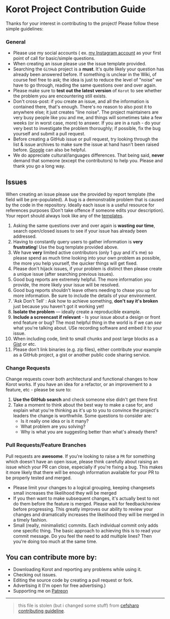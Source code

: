 # Korot Project Contribution Guide
Thanks for your interest in contributing to the project! Please follow these simple guidelines:

### General
- Please use my social accounts ( ex. [my Instagram account](https://instagram.com/haltroy.global) as your first point of call for basic/simple questions.
- When creating an issue please use the issue template provided.
- Searching the `GitHub` project is a **must**. It's quite likely your question has already been answered before. If something is unclear in the Wiki, of course feel free to ask; the idea is just to reduce the level of "noise" we have to go through, reading the same questions over and over again.
- Please make sure to **test out the latest version** of `Korot` to see whether the problem you are encountering still exists.
- Don't cross-post: if you create an issue, and all the information is contained there, that's enough. There's no reason to also post it to anywhere else; it just creates "line noise". The project maintainers are very busy people like you and me, and things will sometimes take a few weeks (or in worst case, more) to answer. If you are in a rush - do your very best to investigate the problem thoroughly; if possible, fix the bug yourself and submit a pull request.
- Before creating a GitHub issue or pull request, try looking through the list & issue archives to make sure the issue at hand hasn't been raised before. [Google](http://www.google.com) can also be helpful.
- We do appreciate cultural/languages differences. That being said, **never** demand that someone (except the contributors) to help you. Please and thank you go a long way.

## Issues
When creating an issue please use the provided by report template (the field will be pre-populated). A bug is a demonstrable problem that is caused by the code in the repository. Ideally each issue is a useful resource for references purposes (Don't take offence if someone edits your description). Your report should always look like any of the [templates](https://github.com/Haltroy/Korot/tree/master/.github/ISSUE_TEMPLATE).

1. Asking the same questions over and over again is **wasting our time**, search open/closed issues to see if your issue has already been addressed.
2. Having to constantly query users to gather information is **very frustrating**! Use the bug template provided above.
3. We have **very** limited active contributors (only 1 guy and it's me) so please spend as much time looking into your own problem as possible, the more you help yourself, the quicker things will get fixed.
4. Please don't hijack issues, if your problem is distinct then please create a unique issue (after searching previous issues).
5. Good bug reports are extremely helpful. The more information you provide, the more likely your issue will be resolved.
6. Good bug reports shouldn't leave others needing to chase you up for more information. Be sure to include the
details of your environment.
7. 'Ask Don't Tell' : Ask how to achieve something, **don't say it's broken** just because you haven't got it working yet!
8. **Isolate the problem** &mdash; ideally create a reproducible example.
9. **Include a screencast if relevant** - Is your issue about a design or front end feature or bug? The most helpful thing in the world is if we can *see* what you're talking about. USe recording software and embed it to your issue.
10. When including code, limit to small chunks and post large blocks as a [Gist](http://gist.github.com/) or etc.
11. Please don't link binaries (e.g. zip files), either contribute your example as a GitHub project, a gist or another public code sharing service.

### Change Requests

Change requests cover both architectural and functional changes to how Korot works. If you have an idea for a refactor, or an improvement to a feature, etc - please be sure to:

1. **Use the GitHub search** and check someone else didn't get there first
2. Take a moment to think about the best way to make a case for, and explain what you're thinking as it's up to you to convince the project's leaders the change is worthwhile. Some questions to consider are:
    - Is it really one idea or is it many?
    - What problem are you solving?
    - Why is what you are suggesting better than what's already there?

### Pull Requests/Feature Branches

Pull requests are **awesome**. If you're looking to raise a `PR` for something which doesn't have an open issue, please think carefully about raising an issue which your PR can close, especially if you're fixing a bug. This makes it more likely that there will be enough information available for your PR to be properly tested and merged.

- Please limit your changes to a logical grouping, keeping changesets small increases the likelihood they will be merged
- If you then want to make subsequent changes, it's actually best to not do them before the feature is merged. Please wait for feedback/review before progressing. This greatly improves our ability to review your changes and dramatically increases the likelihood they will be merged in a timely fashion.
- Small (really, minimalistic) commits. Each individual commit only adds one specific thing. The basic approach to achieving this is to read your commit message. Do you feel the need to add multiple lines? Then you're doing too much at the same time.


## You can contribute more by:
 - Downloading Korot and reporting any problems while using it.
 - Checking out issues.
 - Editing the source code by creating a pull request or fork.
 - Advertising it (I'm open for free advertising.)
 - Supporting me on [Patreon](https://www.patreon.com/haltroy)
---
> this file is stolen (but i changed some stuff) from [cefsharp contributing guideline](https://raw.githubusercontent.com/cefsharp/CefSharp/master/CONTRIBUTING.md).